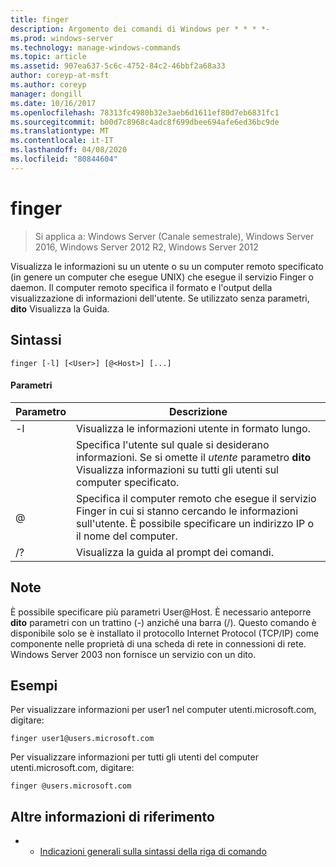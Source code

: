 ```yaml
---
title: finger
description: Argomento dei comandi di Windows per * * * *-
ms.prod: windows-server
ms.technology: manage-windows-commands
ms.topic: article
ms.assetid: 907ea637-5c6c-4752-84c2-46bbf2a68a33
author: coreyp-at-msft
ms.author: coreyp
manager: dongill
ms.date: 10/16/2017
ms.openlocfilehash: 78313fc4980b32e3aeb6d1611ef80d7eb6831fc1
ms.sourcegitcommit: b00d7c8968c4adc8f699dbee694afe6ed36bc9de
ms.translationtype: MT
ms.contentlocale: it-IT
ms.lasthandoff: 04/08/2020
ms.locfileid: "80844604"
---
```

# <a name="finger"></a>finger

>Si applica a: Windows Server (Canale semestrale), Windows Server 2016, Windows Server 2012 R2, Windows Server 2012

Visualizza le informazioni su un utente o su un computer remoto specificato (in genere un computer che esegue UNIX) che esegue il servizio Finger o daemon. Il computer remoto specifica il formato e l'output della visualizzazione di informazioni dell'utente. Se utilizzato senza parametri, **dito** Visualizza la Guida. 
## <a name="syntax"></a>Sintassi
```
finger [-l] [<User>] [@<Host>] [...]
```
#### <a name="parameters"></a>Parametri

| Parametro |                                                                            Descrizione                                                                            |
|-----------|-------------------------------------------------------------------------------------------------------------------------------------------------------------------|
|    -l     |                                                          Visualizza le informazioni utente in formato lungo.                                                           |
|  <User>   | Specifica l'utente sul quale si desiderano informazioni. Se si omette il *utente* parametro **dito** Visualizza informazioni su tutti gli utenti sul computer specificato. |
|  @<Host>  |        Specifica il computer remoto che esegue il servizio Finger in cui si stanno cercando le informazioni sull'utente. È possibile specificare un indirizzo IP o il nome del computer.        |
|    /?     |                                                               Visualizza la guida al prompt dei comandi.                                                                |

## <a name="remarks"></a>Note
È possibile specificare più parametri User@Host.
È necessario anteporre **dito** parametri con un trattino (-) anziché una barra (/).
Questo comando è disponibile solo se è installato il protocollo Internet Protocol (TCP/IP) come componente nelle proprietà di una scheda di rete in connessioni di rete.
Windows Server 2003 non fornisce un servizio con un dito.
## <a name="examples"></a><a name=BKMK_Examples></a>Esempi
Per visualizzare informazioni per user1 nel computer utenti.microsoft.com, digitare:
```
finger user1@users.microsoft.com
```
Per visualizzare informazioni per tutti gli utenti del computer utenti.microsoft.com, digitare:
```
finger @users.microsoft.com
```
## <a name="additional-references"></a>Altre informazioni di riferimento
-   - [Indicazioni generali sulla sintassi della riga di comando](command-line-syntax-key.md)
